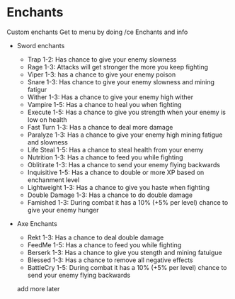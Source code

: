 # Enchants

Custom enchants
Get to menu by doing /ce
Enchants and info
  * Sword enchants
    * Trap 1-2: Has chance to give your enemy slowness
    * Rage 1-3: Attacks will get stronger the more you keep fighting
    * Viper 1-3: has a chance to give your enemy poison
    * Snare 1-3: Has chance to give your enemy slowness and mining fatigur
    * Wither 1-3: Has a chance to give your enemy high wither
    * Vampire 1-5: Has a chance to heal you when fighting
    * Execute 1-5: Has a chance to give you strength when your enemy is low on health
    * Fast Turn 1-3: Has a chance to deal more damage
    * Paralyze 1-3: Has a chance to give your enemy high mining fatigue and slowness
    * Life Steal 1-5: Has a chance to steal health from your enemy
    * Nutrition 1-3: Has a chance to feed you while fighting
    * Oblitirate 1-3: Has a chance to send your enemy flying backwards
    * Inquisitive 1-5: Has a chance to double or more XP based on enchanment level
    * Lightweight 1-3: Has a chance to give you haste when fighting
    * Double Damage 1-3: Has a chance to do double damage
    * Famished 1-3: During combat it has a 10% (+5% per level) chance to give your enemy hunger
    
  * Axe Enchants
    * Rekt 1-3: Has a chance to deal double damage
    * FeedMe 1-5: Has a chance to feed you while fighting
    * Berserk 1-3: Has a chance to give you stength and mining fatuigue
    * Blessed 1-3: Has a chance to remove all negative effects
    * BattleCry 1-5: During combat it has a 10% (+5% per level) chance to send your enemy flying backwards
    
    add more later
